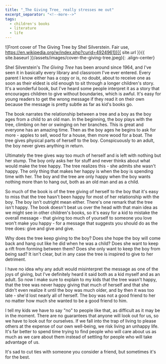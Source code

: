 ```yaml
---
title: "_The Giving Tree_ really stresses me out"
excerpt_separator: "<!--more-->"
tags:
  - children's books
  - literature
  - life
---
```


![Front cover of The Giving Tree by Shel Silverstein. Fair use, https://en.wikipedia.org/w/index.php?curid=4924961]({{ site.url }}{{ site.baseurl }}/assets/images/cover-the-giving-tree.jpeg){: .align-center}

Shel Silverstein's *The Giving Tree* has been around since 1964, and I've seen it in basically every library and classroom I've ever entered. Every parent I know either has a copy or is, no doubt, about to receive one as soon as their eldest is old enough to sit through a longer children's story. It's a wonderful book, but I've heard some people interpret it as a story that encourages children to give without boundaries, which is awful. It's easy for young readers to get the wrong message if they read it on their own because the message is pretty subtle as far as kid's books go.

The book narrates the relationship between a tree and a boy as the boy ages from a child to an old man. In the beginning, the boy plays with the tree, climbing on her or swinging on her branches. This is great and everyone has an amazing time. Then as the boy ages he begins to ask for more - apples to sell, wood for a house, then more wood for a boat. The tree gives physical parts of herself to the boy. Conspicuously to an adult, the boy never gives anything in return.

Ultimately the tree gives way too much of herself and is left with nothing but her stump. The boy only asks her for stuff and never thinks about what would make the tree happy. The tree realizes this - she admits she wasn't happy. The only thing that makes her happy is when the boy is spending time with her. The boy and the tree are only happy when the boy wants nothing more than to hang out, both as an old man and as a child.

So much of the book is of the tree giving of herself to the boy that it's easy to miss that the tree hasn't been happy for most of her relationship with the boy. The boy isn't outright mean either. There's one remark that the tree isn't happy. The book doesn't beat us over the head with that main idea as we might see in other children's books, so it's easy for a kid to mistake the overall message - that giving too much of yourself to someone you love won't make you happy - for a message that suggests you should do as the tree does: give and give and give.

Why does the tree keep giving to the boy? Does she hope the boy will come back and hang out like he did when he was a child? Does she want to keep a rift from forming between them? Does she only want to keep the boy from being sad? It isn't clear, but in any case the tree is inspired to give to her detriment.

I have no idea why any adult would misinterpret the message as one of the joys of giving, but I've definitely heard it said both as a kid myself and as an adult. So now I make sure to explain to my kids that the tree wasn't happy, that the tree was never happy giving that much of herself and that she didn't even realize it until the boy was much older, and by then it was too late - she'd lost nearly all of herself. The boy was not a good friend to her no matter how much she wanted to be a good friend to him.

I tell my kids we have to say "no" to people like that, as difficult as it may be in the moment. There are no guarantees that anyone will look out for us, so we have to look out for ourselves. If we fall into the trap of living to please others at the expense of our own well-being, we risk living an unhappy life. It's far better to spend time trying to find people who will care about us as much as we care about them instead of settling for people who will take advantage of us.

It's sad to cut ties with someone you consider a friend, but sometimes it's for the best.